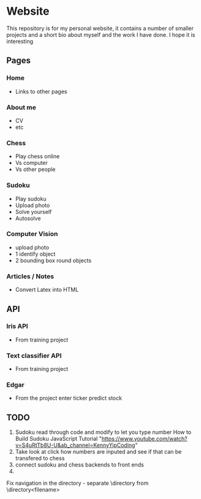 # Website

This repository is for my personal website, it contains a number of smaller projects and a short bio about myself and the work I have done. I hope it is interesting

## Pages
### Home 
- Links to other pages

### About me 
- CV 
- etc

### Chess 
- Play chess online 
- Vs computer 
- Vs other people

### Sudoku 
- Play sudoku 
- Upload photo 
- Solve yourself 
- Autosolve

### Computer Vision
- upload photo
- 1 identify object
- 2 bounding box round objects


### Articles / Notes

- Convert Latex into HTML


## API
### Iris API 
- From training project
### Text classifier API
- From training project
### Edgar
- From the project enter ticker predict stock



## TODO
1. Sudoku read through code and modify to let you type number 
   How to Build Sudoku JavaScript Tutorial "https://www.youtube.com/watch?v=S4uRtTb8U-U&ab_channel=KennyYipCoding"
2. Take look at click how numbers are inputed and see if that can be transfered to chess
3. connect sudoku and chess backends to front ends
4. 



Fix navigation in the directory - separate \directory from \directory\<filename>




